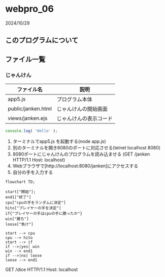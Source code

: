 # webpro_06
2024/10/29
## このプログラムについて

## ファイル一覧


### じゃんけん
ファイル名 | 説明
-|-
app5.js | プログラム本体
public/janken.html | じゃんけんの開始画面
views/janken.ejs | じゃんけんの表示コード

```javascript
console.log( 'Hello' );
```

1. ターミナルでapp5.js を起動する(node app.js)
1. 別のターミナルを開き8080のポートに対応させる(telnet localhost 8080)
1. 8080ポートにじゃんけんのプログラムを読み込ませる
(GET /janken HTTP/1.1
Host: localhost)
1. Webブラウザで[http://localhost:8080/janken]にアクセスする
1. 自分の手を入力する

```mermaid
flowchart TD;

start["開始"];
end1["終了"]
cpu["cpuの手をランダムに決定"]
hito["プレイヤーの手を決定"]
if{"プレイヤーの手はcpuの手に勝ったか"}
win["勝ち"]
loose["負け"]

start --> cpu
cpu --> hito
start --> if
if -->|yes| win
win --> end1
if -->|no| loose
loose --> end1
```

GET /dice HTTP/1.1
Host: localhost